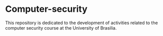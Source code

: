 # Computer-security
This repository is dedicated to the development of activities related to the computer security course at the University of Brasilia.
